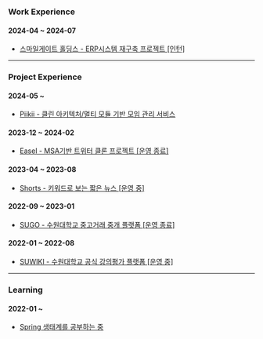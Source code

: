 ### Work Experience

#### 2024-04 ~ 2024-07

- [스마일게이트 홀딩스 - ERP시스템 재구축 프로젝트 [인턴]](https://www.smilegate.com/ko)

---

### Project Experience

#### 2024-05 ~

- [Piikii - 클린 아키텍처/멀티 모듈 기반 모임 관리 서비스](https://github.com/mash-up-kr/piikii_Spring)

#### 2023-12 ~ 2024-02

- [Easel - MSA기반 트위터 클론 프로젝트 [운영 종료]](https://github.com/sgdevcamp2023/palette)

#### 2023-04 ~ 2023-08

- [Shorts - 키워드로 보는 짧은 뉴스 [운영 중]](https://github.com/mash-up-kr/SeeYouAgain_Spring)
  
#### 2022-09 ~ 2023-01

- [SUGO - 수원대학교 중고거래 중개 플랫폼 [운영 종료]](https://github.com/USW-SuGo)

#### 2022-01 ~ 2022-08
- [SUWIKI - 수원대학교 공식 강의평가 플랫폼 [운영 중]](https://github.com/uswLectureEvaluation/SUWIKI-Spring)

---

### Learning

#### 2022-01 ~ 
  
- [Spring 생태계를 공부하는 중](https://k-diger.github.io/)
